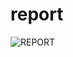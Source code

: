# report

![REPORT](https://github.com/V4N654T/report/blob/master/Screenshot_20200726_001134-picsay.jpg)
